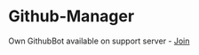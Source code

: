 # Github-Manager

Own GithubBot available on support server - [Join](https://discord.gg/HUEf6n3hsw)
